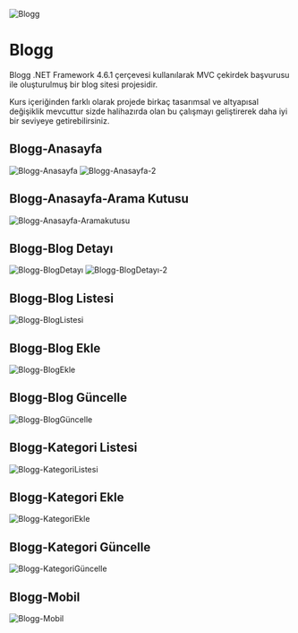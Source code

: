 ![Blogg](https://user-images.githubusercontent.com/57464067/73492512-e05a8800-43c1-11ea-88bc-f11fd4e148ec.png)
# Blogg
Blogg .NET Framework 4.6.1 çerçevesi kullanılarak MVC çekirdek başvurusu ile oluşturulmuş bir blog sitesi projesidir.

Kurs içeriğinden farklı olarak projede birkaç tasarımsal ve altyapısal değişiklik mevcuttur sizde halihazırda olan bu çalışmayı geliştirerek daha iyi bir seviyeye getirebilirsiniz.

## Blogg-Anasayfa
![Blogg-Anasayfa](https://user-images.githubusercontent.com/57464067/73491592-0717bf00-43c0-11ea-9ddf-a969c718cb3a.png)
![Blogg-Anasayfa-2](https://user-images.githubusercontent.com/57464067/73491593-0717bf00-43c0-11ea-9184-14d4594a51db.png)

## Blogg-Anasayfa-Arama Kutusu
![Blogg-Anasayfa-Aramakutusu](https://user-images.githubusercontent.com/57464067/73491735-5231d200-43c0-11ea-90dc-5183b4418234.png)

## Blogg-Blog Detayı
![Blogg-BlogDetayı](https://user-images.githubusercontent.com/57464067/73492138-2531ef00-43c1-11ea-8030-24aae837f267.png)
![Blogg-BlogDetayı-2](https://user-images.githubusercontent.com/57464067/73491866-93c27d00-43c0-11ea-9e9e-31986b90ac4d.png)

## Blogg-Blog Listesi
![Blogg-BlogListesi](https://user-images.githubusercontent.com/57464067/73492232-55798d80-43c1-11ea-96ac-e559504b789d.png)

## Blogg-Blog Ekle
![Blogg-BlogEkle](https://user-images.githubusercontent.com/57464067/73492333-85289580-43c1-11ea-94cf-8c381f7ee193.png)

## Blogg-Blog Güncelle
![Blogg-BlogGüncelle](https://user-images.githubusercontent.com/57464067/73492416-b6a16100-43c1-11ea-951a-57c65be362c1.png)

## Blogg-Kategori Listesi
![Blogg-KategoriListesi](https://user-images.githubusercontent.com/57464067/73492639-27e11400-43c2-11ea-93f7-02d26dc4ddcf.png)

## Blogg-Kategori Ekle
![Blogg-KategoriEkle](https://user-images.githubusercontent.com/57464067/73492789-74c4ea80-43c2-11ea-96b3-674ff2f09b0b.png)

## Blogg-Kategori Güncelle
![Blogg-KategoriGüncelle](https://user-images.githubusercontent.com/57464067/73492735-5959df80-43c2-11ea-854d-f92d2623259c.png)

## Blogg-Mobil
![Blogg-Mobil](https://user-images.githubusercontent.com/57464067/73493270-793dd300-43c3-11ea-8c7a-163ed63aef9d.png)
